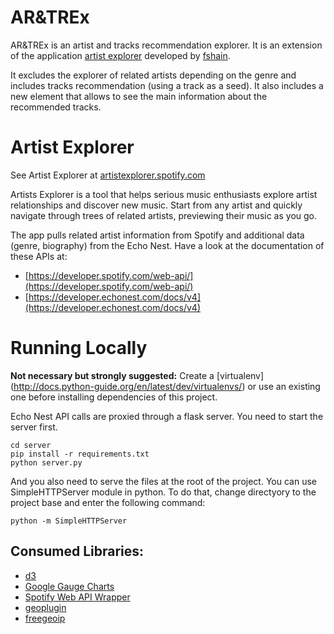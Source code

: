 AR&TREx
========
AR&TREx is an artist and tracks recommendation explorer. It is an extension of the application [artist explorer](https://github.com/fsahin/artist-explorer) developed by [fshain](https://github.com/fsahin).

It excludes the explorer of related artists depending on the genre and includes tracks recommendation (using a track as a seed). It also includes a new element that allows to see the main information about the recommended tracks.

Artist Explorer
===============

See Artist Explorer at [artistexplorer.spotify.com](https://artistexplorer.spotify.com/)

Artists Explorer is a tool that helps serious music enthusiasts explore artist relationships and discover new music. Start from any artist and quickly navigate through trees of related artists, previewing their music as you go.

The app pulls related artist information from Spotify and additional data (genre, biography) from the Echo Nest. Have a look at the documentation of these APIs at:

* [https://developer.spotify.com/web-api/](https://developer.spotify.com/web-api/)
* [https://developer.echonest.com/docs/v4](https://developer.echonest.com/docs/v4)

Running Locally
===============
**Not necessary but strongly suggested:** Create a [virtualenv] (http://docs.python-guide.org/en/latest/dev/virtualenvs/) or use an existing one before installing dependencies of this project.


Echo Nest API calls are proxied through a flask server. You need to start the server first.

```
cd server
pip install -r requirements.txt
python server.py
```

And you also need to serve the files at the root of the project. You can use SimpleHTTPServer module in python. To do that, change directyory to the project base and enter the following command:
```
python -m SimpleHTTPServer
```

Consumed Libraries:
--------------
* [d3](http://d3js.org/)
* [Google Gauge Charts](https://developers.google.com/chart/interactive/docs/gallery/gauge)
* [Spotify Web API Wrapper](https://github.com/JMPerez/spotify-web-api-js)
* [geoplugin](http://www.geoplugin.com/)
* [freegeoip](https://freegeoip.net)
